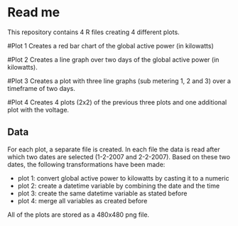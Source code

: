 # Read me

This repository contains 4 R files creating 4 different plots.

#Plot 1
Creates a red bar chart of the global active power (in kilowatts)

#Plot 2
Creates a line graph over two days of the global active power (in kilowatts).

#Plot 3
Creates a plot with three line graphs (sub metering 1, 2 and 3) over a timeframe of two days.

#Plot 4
Creates 4 plots (2x2) of the previous three plots and one additional plot with the voltage.


## Data
For each plot, a separate file is created.
In each file the data is read after which two dates are selected (1-2-2007 and 2-2-2007).
Based on these two dates, the following transformations have been made:
- plot 1: convert global active power to kilowatts by casting it to a numeric
- plot 2: create a datetime variable by combining the date and the time
- plot 3: create the same datetime variable as stated before
- plot 4: merge all variables as created before

All of the plots are stored as a 480x480 png file.
